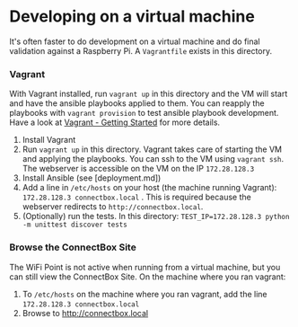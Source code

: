 # Developing on a virtual machine

It's often faster to do development on a virtual machine and do final validation against a Raspberry Pi. A `Vagrantfile` exists in this directory.

### Vagrant

With Vagrant installed, run `vagrant up` in this directory and the VM will start and have the ansible playbooks applied to them. You can reapply the playbooks with `vagrant provision` to test ansible playbook development. Have a look at [Vagrant - Getting Started](https://www.vagrantup.com/docs/getting-started/) for more details.

1. Install Vagrant
1. Run `vagrant up` in this directory. Vagrant takes care of starting the VM and applying the playbooks. You can ssh to the VM using `vagrant ssh`. The webserver is accessible on the VM on the IP `172.28.128.3`
1. Install Ansible (see [deployment.md])
1. Add a line in `/etc/hosts` on your host (the machine running Vagrant): `172.28.128.3 connectbox.local` . This is required because the webserver redirects to `http://connectbox.local`.
1. (Optionally) run the tests. In this directory: `TEST_IP=172.28.128.3 python -m unittest discover tests`


### Browse the ConnectBox Site

The WiFi Point is not active when running from a virtual machine, but you can still view the ConnectBox Site. On the machine where you ran vagrant:

1. To `/etc/hosts` on the machine where you ran vagrant, add the line `172.28.128.3 connectbox.local`
1. Browse to http://connectbox.local
